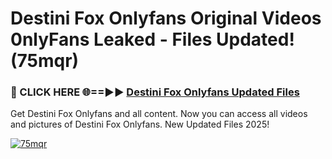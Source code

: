 # Destini Fox Onlyfans Original Videos 0nlyFans Leaked - Files Updated! (75mqr)

<h3>🔴 CLICK HERE 🌐==►► <a href="https://tinyurl.com/2wckxsce" rel="nofollow">Destini Fox Onlyfans Updated Files</a></h3>

Get Destini Fox Onlyfans and all content. Now you can access all videos and pictures of Destini Fox Onlyfans. New Updated Files 2025!

[![75mqr](https://i.imgur.com/AFduVYN.gif)](https://tinyurl.com/2wckxsce)
